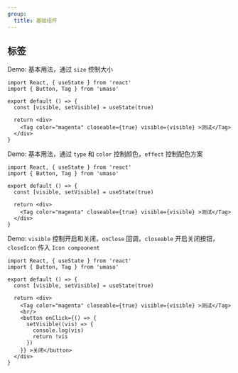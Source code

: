 ```yaml
---
group:
  title: 基础组件
---
```


## 标签

Demo: 基本用法，通过 `size` 控制大小

```tsx
import React, { useState } from 'react'
import { Button, Tag } from 'umaso'

export default () => {
  const [visible, setVisible] = useState(true)

  return <div>
    <Tag color="magenta" closeable={true} visible={visible} >测试</Tag>
  </div>
}
```

Demo: 基本用法，通过 `type` 和 `color` 控制颜色，`effect` 控制配色方案

```tsx
import React, { useState } from 'react'
import { Button, Tag } from 'umaso'

export default () => {
  const [visible, setVisible] = useState(true)

  return <div>
    <Tag color="magenta" closeable={true} visible={visible} >测试</Tag>
  </div>
}
```

Demo: `visible` 控制开启和关闭，`onClose` 回调，`closeable` 开启关闭按钮，`closeIcon` 传入 `Icon compoonent`

```tsx
import React, { useState } from 'react'
import { Button, Tag } from 'umaso'

export default () => {
  const [visible, setVisible] = useState(true)

  return <div>
    <Tag color="magenta" closeable={true} visible={visible} >测试</Tag>
    <br/>
    <button onClick={() => {
      setVisible((vis) => {
        console.log(vis)
        return !vis
      })
    }} >关闭</button>
  </div>
}

```

 <!-- TODO: 去掉 api 里多余的选项 -->
 <!-- key 报错 -->
<API />
